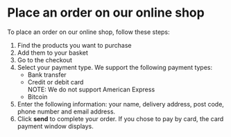 # Place an order on our online shop

To place an order on our online shop, follow these steps:

1. Find the products you want to purchase  
2. Add them to your basket  
3. Go to the checkout  
4. Select your payment type. We support the following payment types:
   - Bank transfer
   - Credit or debit card  
NOTE: We do not support American Express
   - Bitcoin
5. Enter the following information: your name, delivery address, post code, phone number and email address.  
6. Click **send** to complete your order. If you chose to pay by card, the card payment window displays.
